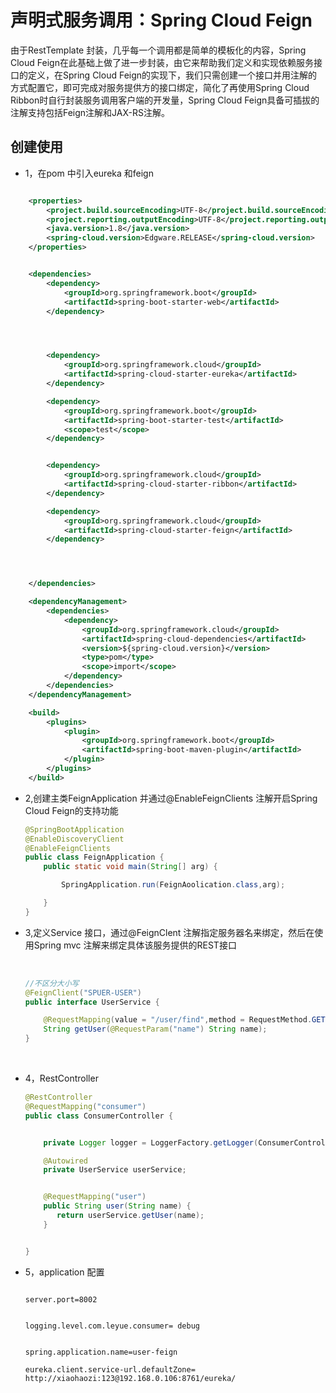 # 声明式服务调用：Spring Cloud Feign

由于RestTemplate 封装，几乎每一个调用都是简单的模板化的内容，Spring Cloud Feign在此基础上做了进一步封装，由它来帮助我们定义和实现依赖服务接口的定义，在Spring Cloud Feign的实现下，我们只需创建一个接口并用注解的方式配置它，即可完成对服务提供方的接口绑定，简化了再使用Spring Cloud Ribbon时自行封装服务调用客户端的开发量，Spring Cloud Feign具备可插拔的注解支持包括Feign注解和JAX-RS注解。



## 创建使用

* 1，在pom 中引入eureka 和feign

```Xml

    <properties>
        <project.build.sourceEncoding>UTF-8</project.build.sourceEncoding>
        <project.reporting.outputEncoding>UTF-8</project.reporting.outputEncoding>
        <java.version>1.8</java.version>
        <spring-cloud.version>Edgware.RELEASE</spring-cloud.version>
    </properties>


    <dependencies>
        <dependency>
            <groupId>org.springframework.boot</groupId>
            <artifactId>spring-boot-starter-web</artifactId>
        </dependency>




        <dependency>
            <groupId>org.springframework.cloud</groupId>
            <artifactId>spring-cloud-starter-eureka</artifactId>
        </dependency>

        <dependency>
            <groupId>org.springframework.boot</groupId>
            <artifactId>spring-boot-starter-test</artifactId>
            <scope>test</scope>
        </dependency>


        <dependency>
            <groupId>org.springframework.cloud</groupId>
            <artifactId>spring-cloud-starter-ribbon</artifactId>
        </dependency>

        <dependency>
            <groupId>org.springframework.cloud</groupId>
            <artifactId>spring-cloud-starter-feign</artifactId>
        </dependency>




    </dependencies>

    <dependencyManagement>
        <dependencies>
            <dependency>
                <groupId>org.springframework.cloud</groupId>
                <artifactId>spring-cloud-dependencies</artifactId>
                <version>${spring-cloud.version}</version>
                <type>pom</type>
                <scope>import</scope>
            </dependency>
        </dependencies>
    </dependencyManagement>

    <build>
        <plugins>
            <plugin>
                <groupId>org.springframework.boot</groupId>
                <artifactId>spring-boot-maven-plugin</artifactId>
            </plugin>
        </plugins>
    </build>
```





* 2,创建主类FeignApplication 并通过@EnableFeignClients 注解开启Spring Cloud Feign的支持功能

  ```Java
  @SpringBootApplication
  @EnableDiscoveryClient
  @EnableFeignClients
  public class FeignApplication {
      public static void main(String[] arg) {

          SpringApplication.run(FeignAoolication.class,arg);

      }
  }

  ```

* 3,定义Service 接口，通过@FeignClent 注解指定服务器名来绑定，然后在使用Spring mvc 注解来绑定具体该服务提供的REST接口

  ​

  ```Java
  //不区分大小写
  @FeignClient("SPUER-USER")
  public interface UserService {

      @RequestMapping(value = "/user/find",method = RequestMethod.GET)
      String getUser(@RequestParam("name") String name);
  }
  ```

  ​



* 4，RestController

  ```java
  @RestController
  @RequestMapping("consumer")
  public class ConsumerController {


      private Logger logger = LoggerFactory.getLogger(ConsumerController.class);

      @Autowired
      private UserService userService;


      @RequestMapping("user")
      public String user(String name) {
         return userService.getUser(name);
      }


  }

  ```





* 5，application 配置

  ```

  server.port=8002


  logging.level.com.leyue.consumer= debug


  spring.application.name=user-feign

  eureka.client.service-url.defaultZone= http://xiaohaozi:123@192.168.0.106:8761/eureka/
  ```

  ​

















